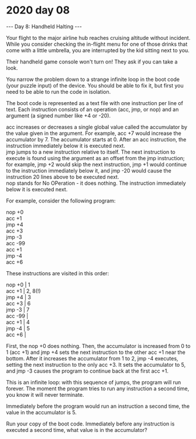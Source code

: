 # 2020 day 08

--- Day 8: Handheld Halting ---

Your flight to the major airline hub reaches cruising altitude without incident.  While you consider checking the in-flight menu for one of those drinks that come with a little umbrella, you are interrupted by the kid sitting next to you.



Their handheld game console won't turn on! They ask if you can take a look.



You narrow the problem down to a strange infinite loop in the boot code (your puzzle input) of the device. You should be able to fix it, but first you need to be able to run the code in isolation.



The boot code is represented as a text file with one instruction per line of text. Each instruction consists of an operation (acc, jmp, or nop) and an argument (a signed number like +4 or -20).



acc increases or decreases a single global value called the accumulator by the value given in the argument. For example, acc +7 would increase the accumulator by 7. The accumulator starts at 0. After an acc instruction, the instruction immediately below it is executed next.\
jmp jumps to a new instruction relative to itself. The next instruction to execute is found using the argument as an offset from the jmp instruction; for example, jmp +2 would skip the next instruction, jmp +1 would continue to the instruction immediately below it, and jmp -20 would cause the instruction 20 lines above to be executed next.\
nop stands for No OPeration - it does nothing.  The instruction immediately below it is executed next.



For example, consider the following program:



nop +0\
acc +1\
jmp +4\
acc +3\
jmp -3\
acc -99\
acc +1\
jmp -4\
acc +6



These instructions are visited in this order:



nop +0  | 1\
acc +1  | 2, 8(!)\
jmp +4  | 3\
acc +3  | 6\
jmp -3  | 7\
acc -99 |\
acc +1  | 4\
jmp -4  | 5\
acc +6  |



First, the nop +0 does nothing. Then, the accumulator is increased from 0 to 1 (acc +1) and jmp +4 sets the next instruction to the other acc +1 near the bottom. After it increases the accumulator from 1 to 2, jmp -4 executes, setting the next instruction to the only acc +3. It sets the accumulator to 5, and jmp -3 causes the program to continue back at the first acc +1.



This is an infinite loop: with this sequence of jumps, the program will run forever. The moment the program tries to run any instruction a second time, you know it will never terminate.



Immediately before the program would run an instruction a second time, the value in the accumulator is 5.



Run your copy of the boot code. Immediately before any instruction is executed a second time, what value is in the accumulator?




